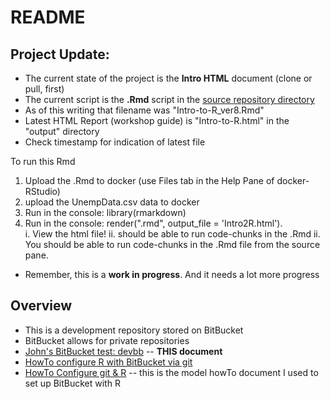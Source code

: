 # README

## Project Update:
* The current state of the project is the **Intro HTML** document (clone or pull, first)
* The current script is the **.Rmd** script in the [source repository directory](https://bitbucket.org/libjohn/devbb/src/)
 * As of this writing that filename was "Intro-to-R_ver8.Rmd"
 * Latest HTML Report (workshop guide) is "Intro-to-R.html" in the "output" directory
 * Check timestamp for indication of latest file

To run this Rmd

1. Upload the .Rmd to docker (use Files tab in the Help Pane of docker-RStudio)
2. upload the UnempData.csv data to docker
2. Run in the console:  library(rmarkdown)
3. Run in the console:  render("<latestFilename>.rmd", output_file = 'Intro2R.html').  
    i. View the html file!
    ii. should be able to run code-chunks in the .Rmd 
    ii. You should be able to run code-chunks in the .Rmd file from the source pane.

* Remember, this is a **work in progress**.  And it needs a lot more progress


## Overview
* This is a development repository stored on BitBucket
* BitBucket allows for private repositories
* [John's BitBucket test: devbb](https://bitbucket.org/libjohn/devbb) -- **THIS document**
* [HowTo configure R with BitBucket via git](cofigure_R_with_bitBucket_via_git-HOWTO.md)
* [HowTo Configure git & R](https://www.r-bloggers.com/rstudio-and-github/) -- this is the model howTo document I used to set up BitBucket with R

